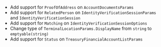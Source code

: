 * Add support for `ProofOfAddress` on `AccountDocumentsParams`
* Add support for `RelatedPerson` on `IdentityVerificationSessionParams` and `IdentityVerificationSession`
* Add support for `Matching` on `IdentityVerificationSessionOptions`
* Change type of `TerminalLocationParams.DisplayName` from `string` to `emptyable(string)`
* Add support for `Status` on `TreasuryFinancialAccountListParams`
